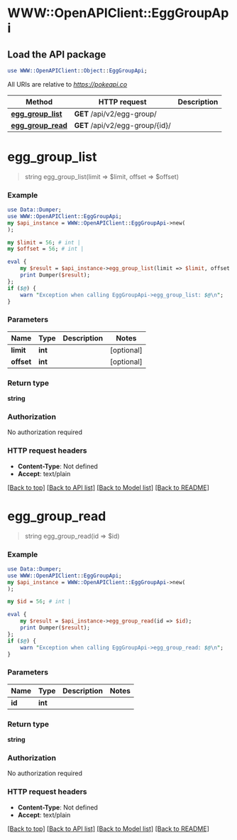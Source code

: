 # WWW::OpenAPIClient::EggGroupApi

## Load the API package
```perl
use WWW::OpenAPIClient::Object::EggGroupApi;
```

All URIs are relative to *https://pokeapi.co*

Method | HTTP request | Description
------------- | ------------- | -------------
[**egg_group_list**](EggGroupApi.md#egg_group_list) | **GET** /api/v2/egg-group/ | 
[**egg_group_read**](EggGroupApi.md#egg_group_read) | **GET** /api/v2/egg-group/{id}/ | 


# **egg_group_list**
> string egg_group_list(limit => $limit, offset => $offset)



### Example
```perl
use Data::Dumper;
use WWW::OpenAPIClient::EggGroupApi;
my $api_instance = WWW::OpenAPIClient::EggGroupApi->new(
);

my $limit = 56; # int | 
my $offset = 56; # int | 

eval {
    my $result = $api_instance->egg_group_list(limit => $limit, offset => $offset);
    print Dumper($result);
};
if ($@) {
    warn "Exception when calling EggGroupApi->egg_group_list: $@\n";
}
```

### Parameters

Name | Type | Description  | Notes
------------- | ------------- | ------------- | -------------
 **limit** | **int**|  | [optional] 
 **offset** | **int**|  | [optional] 

### Return type

**string**

### Authorization

No authorization required

### HTTP request headers

 - **Content-Type**: Not defined
 - **Accept**: text/plain

[[Back to top]](#) [[Back to API list]](../README.md#documentation-for-api-endpoints) [[Back to Model list]](../README.md#documentation-for-models) [[Back to README]](../README.md)

# **egg_group_read**
> string egg_group_read(id => $id)



### Example
```perl
use Data::Dumper;
use WWW::OpenAPIClient::EggGroupApi;
my $api_instance = WWW::OpenAPIClient::EggGroupApi->new(
);

my $id = 56; # int | 

eval {
    my $result = $api_instance->egg_group_read(id => $id);
    print Dumper($result);
};
if ($@) {
    warn "Exception when calling EggGroupApi->egg_group_read: $@\n";
}
```

### Parameters

Name | Type | Description  | Notes
------------- | ------------- | ------------- | -------------
 **id** | **int**|  | 

### Return type

**string**

### Authorization

No authorization required

### HTTP request headers

 - **Content-Type**: Not defined
 - **Accept**: text/plain

[[Back to top]](#) [[Back to API list]](../README.md#documentation-for-api-endpoints) [[Back to Model list]](../README.md#documentation-for-models) [[Back to README]](../README.md)

